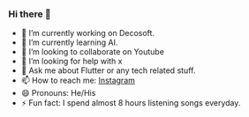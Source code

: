 ### Hi there 👋

- 🔭 I’m currently working on Decosoft.
- 🌱 I’m currently learning AI.
- 👯 I’m looking to collaborate on Youtube
- 🤔 I’m looking for help with x
- 💬 Ask me about Flutter or any tech related stuff.
- 📫 How to reach me: [Instagram](https://www.instagram.com/__kush96__/)
- 😄 Pronouns: He/His
- ⚡ Fun fact: I spend almost 8 hours listening songs everyday.

